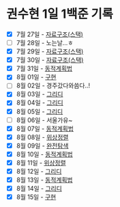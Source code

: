 # 권수현 1일 1백준 기록

- [x]   7월 27일 - [자료구조(스택)](./0727/)
- [ ]   7월 28일 - 노는날...ㅎ
- [x]   7월 29일 - [자료구조(스택)](./0729/)
- [x]   7월 30일 - [자료구조(스택)](./0730/)
- [x]   7월 31일 - [동적계획법](./0731/)
- [x]   8월 01일 - [구현](./0801/)
- [ ]   8월 02일 - 경주갔다와씀다..!
- [x]   8월 03일 - [그리디](./0803/)
- [x]   8월 04일 - [그리디](./0804/)
- [x]   8월 05일 - [그리디](./0805/)
- [ ]   8월 06일 - 서울가유~
- [x]   8월 07일 - [동적계획법](./0807/)
- [x]   8월 08일 - [위상정렬](./0808/)
- [x]   8월 09일 - [완전탐색](./0809/)
- [x]   8월 10일 - [동적계획법](./0810/)
- [x]   8월 11일 - [위상정렬](./0811/)
- [x]   8월 12일 - [그리디](./0812/)
- [x]   8월 13일 - [동적계획법](./0813/)
- [x]   8월 14일 - [그리디](./0814/)
- [x]   8월 15일 - [구현](./0814/)